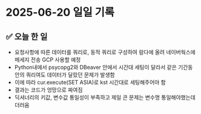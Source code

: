 # 2025-06-20 일일 기록

## ✅ 오늘 한 일
- 요청사항에 따른 데이터를 쿼리로, 동적 쿼리로 구성하여 람다에 올려 네이버웍스에 메세지 전송 GCP 사용할 예정
- Python내에서 psycopg2와 DBeaver 안에서 시간대 세팅이 달라서 같은 기간동안의 쿼리여도 데이터가 달랐던 문제가 발생함
- 이에 따라 cur.execute(SET ASIA)로 kst 시간대로 세팅해주어야 함
- 결과는 코드가 엉망으로 짜여짐
- 딕셔너리의 키값, 변수값 통일성이 부족하고 제일 큰 문제는 변수명 통일해야했는데 더러움
